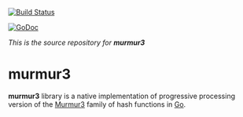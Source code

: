 [![Build Status](https://travis-ci.org/sureshsundriyal/murmur3.png?branch=master)](https://travis-ci.org/sureshsundriyal/murmur3)

[![GoDoc](http://godoc.org/github.com/sureshsundriyal/murmur3?status.png)](http://godoc.org/github.com/sureshsundriyal/murmur3)

_This is the source repository for **murmur3**_

murmur3
=======

**murmur3** library is a native implementation of progressive processing version
of the [Murmur3](https://code.google.com/p/smhasher/wiki/MurmurHash3) family of
hash functions in [Go](http://golang.org).

